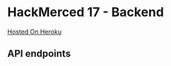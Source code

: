 # HackMerced 17 - Backend

[Hosted On Heroku](https://calm-garden-51372.herokuapp.com/)

## API endpoints
